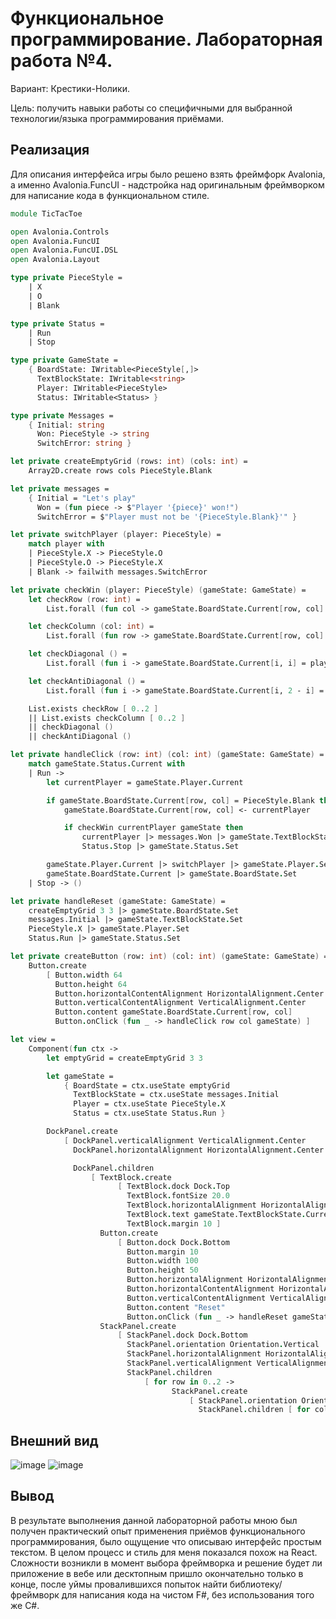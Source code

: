 # Функциональное программирование. Лабораторная работа №4.

Вариант: Крестики-Нолики.


Цель: получить навыки работы со специфичными для выбранной технологии/языка программирования приёмами.


## Реализация
Для описания интерфейса игры было решено взять фреймфорк Avalonia, а именно Avalonia.FuncUI - надстройка над оригинальным фреймворком для написание кода в функциональном стиле.
```fsharp
module TicTacToe

open Avalonia.Controls
open Avalonia.FuncUI
open Avalonia.FuncUI.DSL
open Avalonia.Layout

type private PieceStyle =
    | X
    | O
    | Blank

type private Status =
    | Run
    | Stop

type private GameState =
    { BoardState: IWritable<PieceStyle[,]>
      TextBlockState: IWritable<string>
      Player: IWritable<PieceStyle>
      Status: IWritable<Status> }

type private Messages =
    { Initial: string
      Won: PieceStyle -> string
      SwitchError: string }

let private createEmptyGrid (rows: int) (cols: int) =
    Array2D.create rows cols PieceStyle.Blank

let private messages =
    { Initial = "Let's play"
      Won = (fun piece -> $"Player '{piece}' won!")
      SwitchError = $"Player must not be '{PieceStyle.Blank}'" }

let private switchPlayer (player: PieceStyle) =
    match player with
    | PieceStyle.X -> PieceStyle.O
    | PieceStyle.O -> PieceStyle.X
    | Blank -> failwith messages.SwitchError

let private checkWin (player: PieceStyle) (gameState: GameState) =
    let checkRow (row: int) =
        List.forall (fun col -> gameState.BoardState.Current[row, col] = player) [ 0..2 ]

    let checkColumn (col: int) =
        List.forall (fun row -> gameState.BoardState.Current[row, col] = player) [ 0..2 ]

    let checkDiagonal () =
        List.forall (fun i -> gameState.BoardState.Current[i, i] = player) [ 0..2 ]

    let checkAntiDiagonal () =
        List.forall (fun i -> gameState.BoardState.Current[i, 2 - i] = player) [ 0..2 ]

    List.exists checkRow [ 0..2 ]
    || List.exists checkColumn [ 0..2 ]
    || checkDiagonal ()
    || checkAntiDiagonal ()

let private handleClick (row: int) (col: int) (gameState: GameState) =
    match gameState.Status.Current with
    | Run ->
        let currentPlayer = gameState.Player.Current

        if gameState.BoardState.Current[row, col] = PieceStyle.Blank then
            gameState.BoardState.Current[row, col] <- currentPlayer

            if checkWin currentPlayer gameState then
                currentPlayer |> messages.Won |> gameState.TextBlockState.Set
                Status.Stop |> gameState.Status.Set

        gameState.Player.Current |> switchPlayer |> gameState.Player.Set
        gameState.BoardState.Current |> gameState.BoardState.Set
    | Stop -> ()

let private handleReset (gameState: GameState) =
    createEmptyGrid 3 3 |> gameState.BoardState.Set
    messages.Initial |> gameState.TextBlockState.Set
    PieceStyle.X |> gameState.Player.Set
    Status.Run |> gameState.Status.Set

let private createButton (row: int) (col: int) (gameState: GameState) =
    Button.create
        [ Button.width 64
          Button.height 64
          Button.horizontalContentAlignment HorizontalAlignment.Center
          Button.verticalContentAlignment VerticalAlignment.Center
          Button.content gameState.BoardState.Current[row, col]
          Button.onClick (fun _ -> handleClick row col gameState) ]

let view =
    Component(fun ctx ->
        let emptyGrid = createEmptyGrid 3 3

        let gameState =
            { BoardState = ctx.useState emptyGrid
              TextBlockState = ctx.useState messages.Initial
              Player = ctx.useState PieceStyle.X
              Status = ctx.useState Status.Run }

        DockPanel.create
            [ DockPanel.verticalAlignment VerticalAlignment.Center
              DockPanel.horizontalAlignment HorizontalAlignment.Center

              DockPanel.children
                  [ TextBlock.create
                        [ TextBlock.dock Dock.Top
                          TextBlock.fontSize 20.0
                          TextBlock.horizontalAlignment HorizontalAlignment.Center
                          TextBlock.text gameState.TextBlockState.Current
                          TextBlock.margin 10 ]
                    Button.create
                        [ Button.dock Dock.Bottom
                          Button.margin 10
                          Button.width 100
                          Button.height 50
                          Button.horizontalAlignment HorizontalAlignment.Center
                          Button.horizontalContentAlignment HorizontalAlignment.Center
                          Button.verticalContentAlignment VerticalAlignment.Center
                          Button.content "Reset"
                          Button.onClick (fun _ -> handleReset gameState) ]
                    StackPanel.create
                        [ StackPanel.dock Dock.Bottom
                          StackPanel.orientation Orientation.Vertical
                          StackPanel.horizontalAlignment HorizontalAlignment.Center
                          StackPanel.verticalAlignment VerticalAlignment.Center
                          StackPanel.children
                              [ for row in 0..2 ->
                                    StackPanel.create
                                        [ StackPanel.orientation Orientation.Horizontal
                                          StackPanel.children [ for col in 0..2 -> createButton row col gameState ] ] ] ] ] ])
```
## Внешний вид
![image](https://github.com/souress/fp-lab4/assets/71097848/b16ce94c-4773-44c7-bc32-31b8652ca718)
![image](https://github.com/souress/fp-lab4/assets/71097848/e7cefc5f-44b3-4739-a034-196b932a5718)


## Вывод

В результате выполнения данной лабораторной работы мною был получен практический опыт применения приёмов функционального
программирования, было ощущение что описываю интерфейс простым текстом. В целом процесс и стиль для меня показался похож на React.
Сложности возникли в момент выбора фреймворка и решение будет ли приложение в вебе или десктопным пришло окончательно только в конце, после уймы провалившихся попыток найти библиотеку/фреймворк для написания кода на чистом F#, без использования того же C#.

